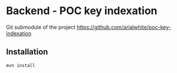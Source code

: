 # Backend - POC key indexation

Git submodule of the project https://github.com/arialwhite/poc-key-indexation

## Installation

```
mvn install
```
